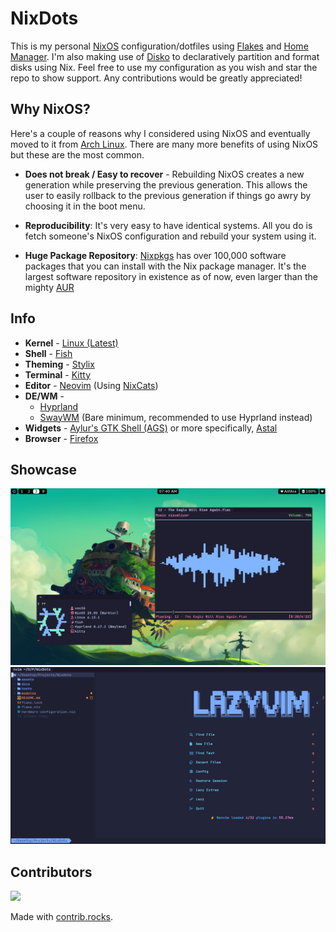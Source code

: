 # NixDots
This is my personal [NixOS][1] configuration/dotfiles using [Flakes][2] and [Home Manager][3]. I'm also making use of [Disko][4] to declaratively partition and format disks using Nix. Feel free to use my configuration as you wish and star the repo to show support. Any contributions would be greatly appreciated!

<!-- Reference links -->
[1]: https://nixos.org/ "NixOS"
[2]: https://nixos.wiki/wiki/flakes/ "Flakes"
[3]: https://github.com/nix-community/home-manager/ "Home Manager"
[4]: https://github.com/nix-community/disko/ "Disko"

## Why NixOS?
Here's a couple of reasons why I considered using NixOS and eventually moved to it from [Arch Linux][5]. There are many more benefits of using NixOS but these are the most common.
- **Does not break / Easy to recover** - Rebuilding NixOS creates a new generation while preserving the previous generation. This allows the user to easily rollback to the previous generation if things go awry by choosing it in the boot menu.

- **Reproducibility**: It's very easy to have identical systems. All you do is fetch someone's NixOS configuration and rebuild your system using it.

- **Huge Package Repository**: [Nixpkgs][6] has over 100,000 software packages that you can install with the Nix package manager. It's the largest software repository in existence as of now, even larger than the mighty [AUR][7]

<!-- Reference links -->
[5]: https://archlinux.org/ "Arch Linux"
[6]: https://github.com/NixOS/nixpkgs/ "Nixpkgs"
[7]: https://aur.archlinux.org/ "AUR"

## Info
- **Kernel** - [Linux (Latest)][8]
- **Shell** - [Fish][9]
- **Theming** - [Stylix][10]
- **Terminal** - [Kitty][11]
- **Editor** - [Neovim][12] (Using [NixCats][13])
- **DE/WM** -
  - [Hyprland][14]
  - [SwayWM][15] (Bare minimum, recommended to use Hyprland instead)
- **Widgets** - [Aylur's GTK Shell (AGS)][16] or more specifically, [Astal][17]
- **Browser** - [Firefox][18]

<!-- Reference links -->
[8]: https://www.kernel.org/ "Linux (Latest)"
[9]: https://fishshell.com/ "Fish"
[10]: https://github.com/danth/stylix/ "Stylix"
[11]: https://sw.kovidgoyal.net/kitty/ "Kitty"
[12]: https://github.com/Voxi0/NvimDots/ "Neovim"
[13]: https://nixcats.org/ "NixCats"
[14]: https://hyprland.org/ "Hyprland"
[15]: https://swaywm.org/ "SwayWM"
[16]: https://github.com/Aylur/ags "Aylur's GTK Shell (AGS)"
[17]: https://github.com/Aylur/Astal "Astal"
[18]: https://www.mozilla.org/en-US/firefox "Firefox"

## Showcase
![Desktop](./docs/src/assets/desktop.png)
![Neovim](./docs/src/assets/neovim.png)

## Contributors
<a href="https://github.com/voxi0/NixDots/graphs/contributors">
  <img src="https://contrib.rocks/image?repo=voxi0/NixDots&max=100&columns=12&anon=0"/>
</a>

Made with [contrib.rocks](https://contrib.rocks).
